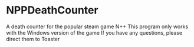 # NPPDeathCounter
A death counter for the popular steam game N++
This program only works with the Windows version of the game
If you have any questions, please direct them to Toaster
